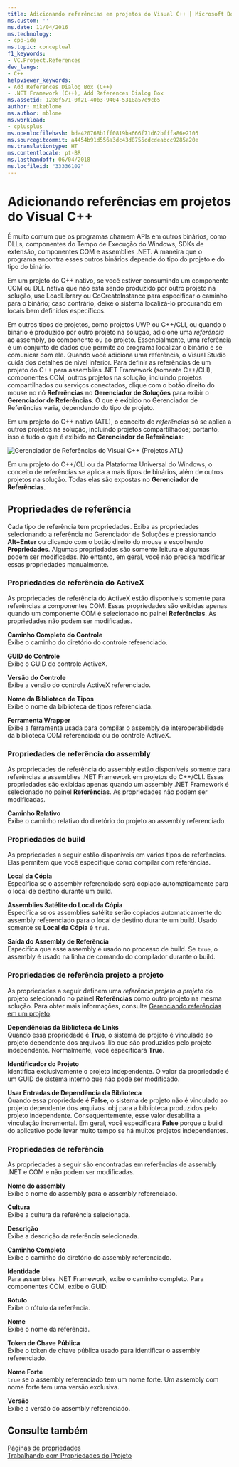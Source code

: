 ```yaml
---
title: Adicionando referências em projetos do Visual C++ | Microsoft Docs
ms.custom: ''
ms.date: 11/04/2016
ms.technology:
- cpp-ide
ms.topic: conceptual
f1_keywords:
- VC.Project.References
dev_langs:
- C++
helpviewer_keywords:
- Add References Dialog Box (C++)
- .NET Framework (C++), Add References Dialog Box
ms.assetid: 12b8f571-0f21-40b3-9404-5318a57e9cb5
author: mikeblome
ms.author: mblome
ms.workload:
- cplusplus
ms.openlocfilehash: bda420768b1ff0819ba666f71d62bfffa86e2105
ms.sourcegitcommit: a4454b91d556a3dc43d8755cdcdeabcc9285a20e
ms.translationtype: HT
ms.contentlocale: pt-BR
ms.lasthandoff: 06/04/2018
ms.locfileid: "33336102"
---
```

# <a name="adding-references-in-visual-c-projects"></a>Adicionando referências em projetos do Visual C++
É muito comum que os programas chamem APIs em outros binários, como DLLs, componentes do Tempo de Execução do Windows, SDKs de extensão, componentes COM e assemblies .NET. A maneira que o programa encontra esses outros binários depende do tipo do projeto e do tipo do binário.  
  
 Em um projeto do C++ nativo, se você estiver consumindo um componente COM ou DLL nativa que não está sendo produzido por outro projeto na solução, use LoadLibrary ou CoCreateInstance para especificar o caminho para o binário; caso contrário, deixe o sistema localizá-lo procurando em locais bem definidos específicos.  
  
 Em outros tipos de projetos, como projetos UWP ou C++/CLI, ou quando o binário é produzido por outro projeto na solução, adicione uma *referência* ao assembly, ao componente ou ao projeto.   Essencialmente, uma referência é um conjunto de dados que permite ao programa localizar o binário e se comunicar com ele.       Quando você adiciona uma referência, o Visual Studio cuida dos detalhes de nível inferior. Para definir as referências de um projeto do C++ para assemblies .NET Framework (somente C++/CLI), componentes COM, outros projetos na solução, incluindo projetos compartilhados ou serviços conectados, clique com o botão direito do mouse no nó **Referências** no **Gerenciador de Soluções** para exibir o **Gerenciador de Referências**. O que é exibido no Gerenciador de Referências varia, dependendo do tipo de projeto.  
  
 Em um projeto do C++ nativo (ATL), o conceito de *referências* só se aplica a outros projetos na solução, incluindo projetos compartilhados; portanto, isso é tudo o que é exibido no **Gerenciador de Referências**:  
  
 ![Gerenciador de Referências do Visual C&#43;&#43; &#40;Projetos ATL&#41;](../ide/media/visual-c---reference-manager--atl-projects-.png "Gerenciador de Referências do Visual C++ (projetos ATL)")  
  
 Em um projeto do C++/CLI ou da Plataforma Universal do Windows, o conceito de referências se aplica a mais tipos de binários, além de outros projetos na solução.  Todas elas são expostas no **Gerenciador de Referências**.
  
## <a name="reference-properties"></a>Propriedades de referência  
 Cada tipo de referência tem propriedades. Exiba as propriedades selecionando a referência no Gerenciador de Soluções e pressionando **Alt+Enter** ou clicando com o botão direito do mouse e escolhendo **Propriedades**. Algumas propriedades são somente leitura e algumas podem ser modificadas. No entanto, em geral, você não precisa modificar essas propriedades manualmente.  
  
### <a name="activex-reference-properties"></a>Propriedades de referência do ActiveX  
 As propriedades de referência do ActiveX estão disponíveis somente para referências a componentes COM. Essas propriedades são exibidas apenas quando um componente COM é selecionado no painel **Referências**. As propriedades não podem ser modificadas.  
  
 **Caminho Completo do Controle**  
 Exibe o caminho do diretório do controle referenciado.  
  
 **GUID do Controle**  
 Exibe o GUID do controle ActiveX.  
  
 **Versão do Controle**  
 Exibe a versão do controle ActiveX referenciado.  
  
 **Nome da Biblioteca de Tipos**  
 Exibe o nome da biblioteca de tipos referenciada.  
  
 **Ferramenta Wrapper**  
 Exibe a ferramenta usada para compilar o assembly de interoperabilidade da biblioteca COM referenciada ou do controle ActiveX.  
  
### <a name="assembly-reference-properties"></a>Propriedades de referência do assembly  
 As propriedades de referência do assembly estão disponíveis somente para referências a assemblies .NET Framework em projetos do C++/CLI. Essas propriedades são exibidas apenas quando um assembly .NET Framework é selecionado no painel **Referências**. As propriedades não podem ser modificadas.  
  
 **Caminho Relativo**  
 Exibe o caminho relativo do diretório do projeto ao assembly referenciado.  
  
### <a name="build-properties"></a>Propriedades de build  
 As propriedades a seguir estão disponíveis em vários tipos de referências. Elas permitem que você especifique como compilar com referências.  
  
 **Local da Cópia**  
 Especifica se o assembly referenciado será copiado automaticamente para o local de destino durante um build.  
  
 **Assemblies Satélite do Local da Cópia**  
 Especifica se os assemblies satélite serão copiados automaticamente do assembly referenciado para o local de destino durante um build. Usado somente se **Local da Cópia** é `true`.  
  
 **Saída do Assembly de Referência**  
 Especifica que esse assembly é usado no processo de build. Se `true`, o assembly é usado na linha de comando do compilador durante o build.  
  
### <a name="project-to-project-reference-properties"></a>Propriedades de referência projeto a projeto  
 As propriedades a seguir definem uma *referência projeto a projeto* do projeto selecionado no painel **Referências** como outro projeto na mesma solução. Para obter mais informações, consulte [Gerenciando referências em um projeto](/visualstudio/ide/managing-references-in-a-project).  
  
 **Dependências da Biblioteca de Links**  
 Quando essa propriedade é **True**, o sistema de projeto é vinculado ao projeto dependente dos arquivos .lib que são produzidos pelo projeto independente. Normalmente, você especificará **True**.  
  
 **Identificador do Projeto**  
 Identifica exclusivamente o projeto independente. O valor da propriedade é um GUID de sistema interno que não pode ser modificado.  
  
 **Usar Entradas de Dependência da Biblioteca**  
 Quando essa propriedade é **False**, o sistema de projeto não é vinculado ao projeto dependente dos arquivos .obj para a biblioteca produzidos pelo projeto independente. Consequentemente, esse valor desabilita a vinculação incremental. Em geral, você especificará **False** porque o build do aplicativo pode levar muito tempo se há muitos projetos independentes.  
  
### <a name="reference-properties"></a>Propriedades de referência  
 As propriedades a seguir são encontradas em referências de assembly .NET e COM e não podem ser modificadas.  
  
 **Nome do assembly**  
 Exibe o nome do assembly para o assembly referenciado.  
  
 **Cultura**  
 Exibe a cultura da referência selecionada.  
  
 **Descrição**  
 Exibe a descrição da referência selecionada.  
  
 **Caminho Completo**  
 Exibe o caminho do diretório do assembly referenciado.  
  
 **Identidade**  
 Para assemblies .NET Framework, exibe o caminho completo. Para componentes COM, exibe o GUID.  
  
 **Rótulo**  
 Exibe o rótulo da referência.  
  
 **Nome**  
 Exibe o nome da referência.  
  
 **Token de Chave Pública**  
 Exibe o token de chave pública usado para identificar o assembly referenciado.  
  
 **Nome Forte**  
 `true` se o assembly referenciado tem um nome forte. Um assembly com nome forte tem uma versão exclusiva.  
  
 **Versão**  
 Exibe a versão do assembly referenciado.  
  
## <a name="see-also"></a>Consulte também  
 [Páginas de propriedades](../ide/property-pages-visual-cpp.md)   
 [Trabalhando com Propriedades do Projeto](../ide/working-with-project-properties.md)